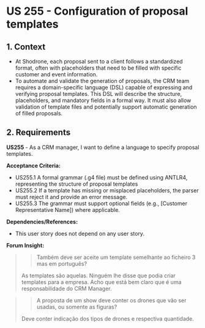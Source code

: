 # US 255 - Configuration of proposal templates

## 1. Context

* At Shodrone, each proposal sent to a client follows a standardized format, often with placeholders that need to be filled with specific customer and event information.
* To automate and validate the generation of proposals, the CRM team requires a domain-specific language (DSL) capable of expressing and verifying proposal templates. This DSL will describe the structure, placeholders, and mandatory fields in a formal way. It must also allow validation of template files and potentially support automatic generation of filled proposals.

## 2. Requirements

**US255** - As a CRM manager, I want to define a language to specify proposal templates.


**Acceptance Criteria:**

- US255.1  A formal grammar (.g4 file) must be defined using ANTLR4, representing the structure of proposal templates
- US255.2  If a template has missing or misplaced placeholders, the parser must reject it and provide an error message.
- US255.3  The grammar must support optional fields (e.g., [Customer Representative Name]) where applicable.

**Dependencies/References:**

* This user story does not depend on any user story.

**Forum Insight:**

>> Também deve ser aceite um template semelhante ao ficheiro 3 mas em português?
>
> As templates são aquelas. Ninguém lhe disse que podia criar templates para a empresa. Acho que está bem claro que é uma responsabilidade do CRM Manager.

>> A proposta de um show deve conter os drones que vão ser usadas, ou somente as figuras?
>
> Deve conter indicação dos tipos de drones e respectiva quantidade.





